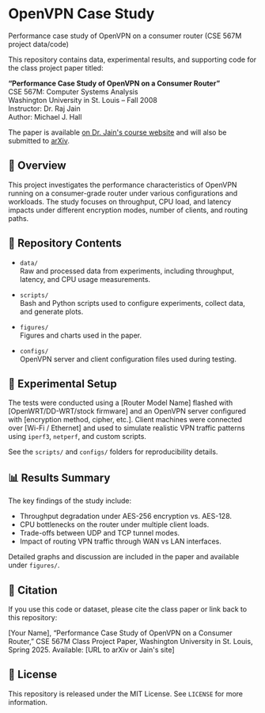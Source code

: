 # OpenVPN Case Study
Performance case study of OpenVPN on a consumer router (CSE 567M project data/code)

This repository contains data, experimental results, and supporting code for the class project paper titled:

**“Performance Case Study of OpenVPN on a Consumer Router”**  
CSE 567M: Computer Systems Analysis  
Washington University in St. Louis – Fall 2008  
Instructor: Dr. Raj Jain  
Author: Michael J. Hall

The paper is available [on Dr. Jain's course website](https://www.cse.wustl.edu/~jain/cse567-08/ftp/ovpn/index.html) and will also be submitted to [arXiv](https://arxiv.org/).

## 📄 Overview

This project investigates the performance characteristics of OpenVPN running on a consumer-grade router under various configurations and workloads. The study focuses on throughput, CPU load, and latency impacts under different encryption modes, number of clients, and routing paths.

## 📁 Repository Contents

- `data/`  
  Raw and processed data from experiments, including throughput, latency, and CPU usage measurements.

- `scripts/`  
  Bash and Python scripts used to configure experiments, collect data, and generate plots.

- `figures/`  
  Figures and charts used in the paper.

- `configs/`  
  OpenVPN server and client configuration files used during testing.

## 🧪 Experimental Setup

The tests were conducted using a [Router Model Name] flashed with [OpenWRT/DD-WRT/stock firmware] and an OpenVPN server configured with [encryption method, cipher, etc.]. Client machines were connected over [Wi-Fi / Ethernet] and used to simulate realistic VPN traffic patterns using `iperf3`, `netperf`, and custom scripts.

See the `scripts/` and `configs/` folders for reproducibility details.

## 📊 Results Summary

The key findings of the study include:

- Throughput degradation under AES-256 encryption vs. AES-128.
- CPU bottlenecks on the router under multiple client loads.
- Trade-offs between UDP and TCP tunnel modes.
- Impact of routing VPN traffic through WAN vs LAN interfaces.

Detailed graphs and discussion are included in the paper and available under `figures/`.

## 📜 Citation

If you use this code or dataset, please cite the class paper or link back to this repository:

[Your Name], “Performance Case Study of OpenVPN on a Consumer Router,”
CSE 567M Class Project Paper, Washington University in St. Louis, Spring 2025.
Available: [URL to arXiv or Jain's site]

## 📄 License

This repository is released under the MIT License. See `LICENSE` for more information.
